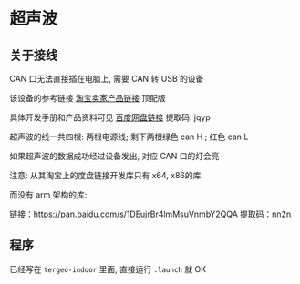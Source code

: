 # 超声波



## 关于接线

CAN 口无法直接插在电脑上, 需要 CAN 转 USB 的设备

该设备的参考链接 [淘宝卖家产品链接](https://item.taobao.com/item.htm?ut_sk=1.WpTClpuQ0gsDAHAij7EfRbW%2B_21380790_1545616785020.TaoPassword-Weixin.1&id=18286496283&sourceType=item&price=270-399&origin_price=399-528&suid=DC02658F-A21F-44DD-BCA4-DE6FC539B428&un=c16299835667143303a1fcf2866a2128&share_crt_v=1&sp_tk=77+ld3ZsamJvTXh2V2fvv6U=&cpp=1&shareurl=true&spm=a313p.22.2pg.998814296264&short_name=h.3KEIfdd&app=chrome) 顶配版

具体开发手册和产品资料可见 [百度网盘链接](https://pan.baidu.com/s/1jQxyWd4KqIz7IbguvW-UoQ) 提取码: jqyp

超声波的线一共四根: 两根电源线; 剩下两根绿色 can H ; 红色 can L

如果超声波的数据成功经过设备发出, 对应 CAN 口的灯会亮

注意: 从其淘宝上的度盘链接开发库只有 x64, x86的库

而没有 arm 架构的库:

链接：https://pan.baidu.com/s/1DEujrBr4lmMsuVnmbY2QQA 
提取码：nn2n 


## 程序

已经写在 `tergeo-indoor` 里面, 直接运行 `.launch` 就 OK

 